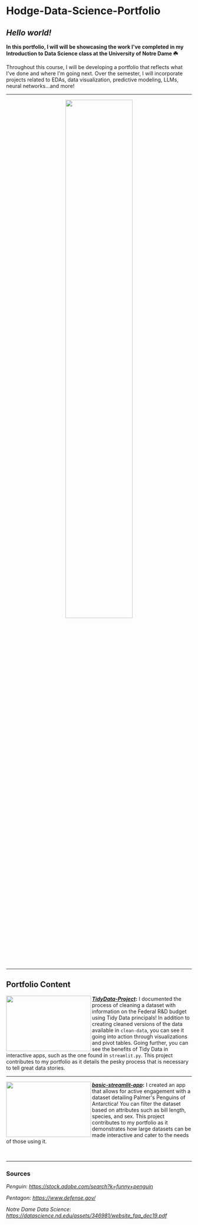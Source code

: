 # Hodge-Data-Science-Portfolio

## ***Hello world!*** 

**In this portfolio, I will will be showcasing the work I've completed in my Introduction to Data Science class at the University of Notre Dame ☘️**

Throughout this course, I will be developing a portfolio that reflects what I've done and where I'm going next. Over the semester, I will incorporate projects related to EDAs, data visualization, predictive modeling, LLMs, neural networks...and more!


<hr>
<p align="center">
  <img src="https://github.com/user-attachments/assets/17328e46-41d1-4dce-85d5-2361a0382f6f" style="width: 60%;" />
<hr>

## Portfolio Content

<img align="left" width="230" height="150" src="https://github.com/user-attachments/assets/a151b1c9-97e5-4c19-b5e7-e298b09bcdee"> **[*TidyData-Project*](https://github.com/g-hodge/Hodge-Data-Science-Portfolio/tree/main/TidyData-Project):**
I documented the process of cleaning a dataset with information on the Federal R&D budget using Tidy Data principals! In addition to creating cleaned versions of the data available in ``clean-data``, you can see it going into action through visualizations and pivot tables. Going further, you can see the benefits of Tidy Data in interactive apps, such as the one found in ``streamlit.py``. This project contributes to my portfolio as it details the pesky process that is necessary to tell great data stories.
<br>
<hr>

<img align="left" width="230" height="150" src="https://github.com/user-attachments/assets/3511898c-a550-4b73-a2d0-478bf010fd31"> **[*basic-streamlit-app*](https://github.com/g-hodge/Hodge-Data-Science-Portfolio/tree/main/basic-streamlit-app):** I created an app that allows for active engagement with a dataset detailing Palmer's Penguins of Antarctica! You can filter the dataset based on attributes such as bill length, species, and sex. This project contributes to my portfolio as it demonstrates how large datasets can be made interactive and cater to the needs of those using it.

<br>
<hr>

### Sources
*Penguin: https://stock.adobe.com/search?k=funny+penguin*

*Pentagon: https://www.defense.gov/*

*Notre Dame Data Science: https://datascience.nd.edu/assets/346981/website_faq_dec19.pdf*
